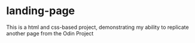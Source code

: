 # landing-page
This is a html and css-based project, demonstrating my ability to replicate another page from the Odin Project
